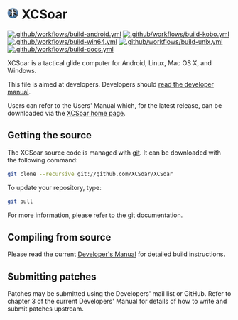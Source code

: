 # <img src="./Data/graphics/logo.svg" width="5%" alt="XCSoar Logo"> XCSoar

[![.github/workflows/build-android.yml](https://github.com/XCSoar/XCSoar/actions/workflows/build-android.yml/badge.svg)](https://github.com/XCSoar/XCSoar/actions/workflows/build-android.yml)
[![.github/workflows/build-kobo.yml](https://github.com/XCSoar/XCSoar/actions/workflows/build-kobo.yml/badge.svg)](https://github.com/XCSoar/XCSoar/actions/workflows/build-kobo.yml)
[![.github/workflows/build-win64.yml](https://github.com/XCSoar/XCSoar/actions/workflows/build-win64.yml/badge.svg)](https://github.com/XCSoar/XCSoar/actions/workflows/build-win64.yml)
[![.github/workflows/build-unix.yml](https://github.com/XCSoar/XCSoar/actions/workflows/build-unix.yml/badge.svg)](https://github.com/XCSoar/XCSoar/actions/workflows/build-unix.yml)
[![.github/workflows/build-docs.yml](https://github.com/XCSoar/XCSoar/actions/workflows/build-docs.yml/badge.svg)](https://github.com/XCSoar/XCSoar/actions/workflows/build-docs.yml)

XCSoar is a tactical glide computer for Android, Linux, Mac OS X,
and Windows.

This file is aimed at developers.  Developers should [read the
developer manual](https://xcsoar.readthedocs.io/en/latest/).

Users can refer to the Users' Manual which, for the latest release, can be
downloaded via the [XCSoar home page](https://xcsoar.org/discover/manual.html).

## Getting the source

The XCSoar source code is managed with [git](http://git-scm.com/). It can be
downloaded with the following command:

```bash
git clone --recursive git://github.com/XCSoar/XCSoar
```

To update your repository, type:

```bash
git pull
```

For more information, please refer to the git documentation.

## Compiling from source

Please read the current [Developer's
Manual](https://xcsoar.readthedocs.io/en/latest/build.html) for
detailed build instructions.

## Submitting patches

Patches may be submitted using the Developers' mail list or GitHub. Refer to
chapter 3 of the current Developers' Manual for details of how to write and
submit patches upstream.
